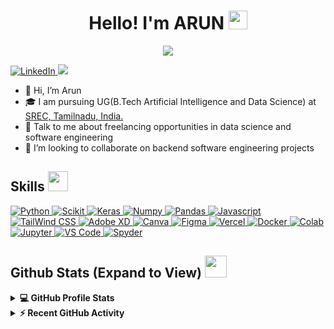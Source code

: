  <h1 align='center'> Hello! I'm ARUN <img src = "https://raw.githubusercontent.com/MartinHeinz/MartinHeinz/master/wave.gif" width = 30px> </h1>
<p align='center'>
</p>

<p align='center'>
  <a href="https://github.com/DenverCoder1/readme-typing-svg"><img src="https://readme-typing-svg.herokuapp.com?&font=IBM+Plex+Sans&color=268C10&size=20&lines=Welcome+to+my+GitHub+Profile!;I'm+a+Data+Scientist;I'm+a+Full+Stack+Devloper;I'm+a+Software+Developer" /></a>
</p>    

   <a href="https://www.linkedin.com/in/arun-s-k-8aa3a7225/" target="_blank">
    <img alt="LinkedIn" src="https://img.shields.io/badge/LinkedIn-0077B5?style=for-the-badge&logo=linkedin&logoColor=white">
  </a>   
        <a href="arun15092003@gmail.com">       
      <img src="https://img.shields.io/badge/Gmail-D14836?style=for-the-badge&logo=gmail&logoColor=white"/>
  </a>


- 👋 Hi, I’m Arun
- 🎓 I am pursuing UG(B.Tech Artificial Intelligence and Data Science) at [SREC, Tamilnadu, India.](https://www.srec.ac.in/) 
- 💬 Talk to me about freelancing opportunities in data science and software engineering
- 👯 I’m looking to collaborate on backend software engineering projects


<h2> Skills <img src = "https://media2.giphy.com/media/QssGEmpkyEOhBCb7e1/giphy.gif?cid=ecf05e47a0n3gi1bfqntqmob8g9aid1oyj2wr3ds3mg700bl&rid=giphy.gif" width = 32px> </h2>
   <a href="https://www.python.org" target="_blank">
    <img alt="Python" src="https://img.shields.io/badge/Python-3776AB?style=for-the-badge&logo=python&logoColor=white">
  </a>

   <a href="https://scikit-learn.org/" target="_blank">
    <img alt="Scikit" src="https://img.shields.io/badge/scikit_learn-F7931E?style=for-the-badge&logo=scikit-learn&logoColor=white">
  </a>

   <a href="https://keras.io/" target="_blank">
    <img alt="Keras" src="https://img.shields.io/badge/Keras-D00000?style=for-the-badge&logo=Keras&logoColor=white">
  </a>

   <a href="https://numpy.org/" target="_blank">
    <img alt="Numpy" src="https://img.shields.io/badge/Numpy-777BB4?style=for-the-badge&logo=numpy&logoColor=white">
  </a>
  
   <a href="https://pandas.pydata.org/" target="_blank">
    <img alt="Pandas" src="https://img.shields.io/badge/Pandas-2C2D72?style=for-the-badge&logo=pandas&logoColor=white">
  </a>
  
  <a href="https://www.javascript.com/" target="_blank">
	<img alt="Javascript" src="https://img.shields.io/badge/JavaScript-F7DF1E?style=for-the-badge&logo=javascript&logoColor=black">
  </a>
  
  <a href="https://tailwindcss.com/" target="_blank">
	<img alt="TailWind CSS" src="https://img.shields.io/badge/Tailwind_CSS-38B2AC?style=for-the-badge&logo=tailwind-css&logoColor=white">
  </a>
  
  <a href="">
	<img alt="Adobe XD" src="https://img.shields.io/badge/Adobe%20XD-470137?style=for-the-badge&logo=Adobe%20XD&logoColor=#FF61F6">
  </a>
  
  <a href="https://www.canva.com/" target="_blank">
	<img alt="Canva" src="https://img.shields.io/badge/Canva-%2300C4CC.svg?&style=for-the-badge&logo=Canva&logoColor=white">
  </a>
  
  <a href="https://www.figma.com/" target="_blank">
	<img alt="Figma" src="https://img.shields.io/badge/Figma-F24E1E?style=for-the-badge&logo=figma&logoColor=white">
  </a>
  
  <a href="https://vercel.com/" target="_blank">
	<img alt="Vercel" src="https://img.shields.io/badge/Vercel-000000?style=for-the-badge&logo=vercel&logoColor=white">
    </a>
    
  <a href="https://www.docker.com/">
	<img alt="Docker" src="https://img.shields.io/badge/Docker-2CA5E0?style=for-the-badge&logo=docker&logoColor=white">
  </a>
  
  <a href="https://colab.research.google.com/" target="_blank">
	<img alt="Colab" src="https://img.shields.io/badge/Colab-F9AB00?style=for-the-badge&logo=googlecolab&color=525252">
  </a>
  
  <a href="https://jupyter.org/" target="_blank">
	<img alt="Jupyter" src="https://img.shields.io/badge/Jupyter-F37626.svg?&style=for-the-badge&logo=Jupyter&logoColor=white">
  </a>
  
  <a href="https://code.visualstudio.com/">
	<img alt="VS Code" src="https://img.shields.io/badge/Visual_Studio_Code-0078D4?style=for-the-badge&logo=visual%20studio%20code&logoColor=white">
  </a>
  
  <a href="https://www.spyder-ide.org/" target="_blank">
	<img alt="Spyder" src="https://img.shields.io/badge/Spyder%20Ide-FF0000?style=for-the-badge&logo=spyder%20ide&logoColor=white">
  </a>

<h2> Github Stats (Expand to View) <img src = "https://i.pinimg.com/originals/65/c4/f4/65c4f452571be1261e9c623f7da488ac.gif" width = 35px> </h2>

<details> 
  <summary><b>💻 GitHub Profile Stats</b></summary>
  <br/>
  <p align="center">
    <a href="https://github.com/ArunSK-15/github-readme-stats"><img alt="ArunSK-15 Github Stats" src="https://github-readme-stats.vercel.app/api?username=ArunSK-15&show_icons=true&theme=dark"/ height="192px"/></a>
<br/>
  &nbsp;
	  <img alt="ArunSK-15" src="https://github-readme-stats.vercel.app/api/top-langs?username=ArunSK-15&layout=compact&theme=dark"  height="192px"/>
  <br/>
  </p>
</details>


<details>
  <summary><b>⚡ Recent GitHub Activity</b></summary>
  <br/>             
   <a href="https://github.com/ArunSK-15"><img alt="ArunSK-15 Activity Graph" src="https://activity-graph.herokuapp.com/graph?username=ArunSK-15&custom_title='s%20Contribution%20Graph&theme=react-dark" /></a>
  <br/>

</details>

<br/>


          
